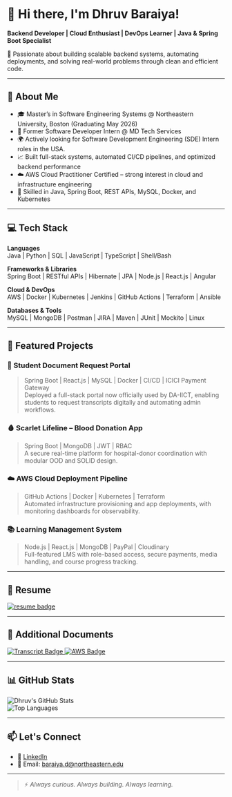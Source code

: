 # 👋 Hi there, I'm Dhruv Baraiya!  
**Backend Developer | Cloud Enthusiast | DevOps Learner | Java & Spring Boot Specialist**

🌱 Passionate about building scalable backend systems, automating deployments, and solving real-world problems through clean and efficient code.

---

## 🚀 About Me

- 🎓 Master’s in Software Engineering Systems @ Northeastern University, Boston (Graduating May 2026)  
- 💼 Former Software Developer Intern @ MD Tech Services
- 🌍 Actively looking for Software Development Engineering (SDE) Intern roles in the USA.
- 📈 Built full-stack systems, automated CI/CD pipelines, and optimized backend performance  
- ☁️ AWS Cloud Practitioner Certified – strong interest in cloud and infrastructure engineering  
- 🔧 Skilled in Java, Spring Boot, REST APIs, MySQL, Docker, and Kubernetes

---

## 💻 Tech Stack

**Languages**  
Java | Python | SQL | JavaScript | TypeScript | Shell/Bash  

**Frameworks & Libraries**  
Spring Boot | RESTful APIs | Hibernate | JPA | Node.js | React.js | Angular  

**Cloud & DevOps**  
AWS | Docker | Kubernetes | Jenkins | GitHub Actions | Terraform | Ansible  

**Databases & Tools**  
MySQL | MongoDB | Postman | JIRA | Maven | JUnit | Mockito | Linux  

---

## 📂 Featured Projects

### 📑 Student Document Request Portal  
> Spring Boot | React.js | MySQL | Docker | CI/CD | ICICI Payment Gateway  
Deployed a full-stack portal now officially used by DA-IICT, enabling students to request transcripts digitally and automating admin workflows.

### 🩸 Scarlet Lifeline – Blood Donation App  
> Spring Boot | MongoDB | JWT | RBAC  
A secure real-time platform for hospital-donor coordination with modular OOD and SOLID design.

### ☁️ AWS Cloud Deployment Pipeline  
> GitHub Actions | Docker | Kubernetes | Terraform  
Automated infrastructure provisioning and app deployments, with monitoring dashboards for observability.

### 📚 Learning Management System  
> Node.js | React.js | MongoDB | PayPal | Cloudinary  
Full-featured LMS with role-based access, secure payments, media handling, and course progress tracking.

---

## 📄 Resume

<a href="./Dhruv_Baraiya_Resume.pdf" download>
  <img src="https://img.shields.io/badge/Resume-PDF-red?style=for-the-badge&logo=adobeacrobatreader" alt="resume badge">
</a>

---
## 📎 Additional Documents

<a href="./Dhruv_Academic_Transcript.pdf" download>
  <img src="https://img.shields.io/badge/Academic%20Transcript-PDF-blue?style=for-the-badge&logo=googledrive" alt="Transcript Badge">
</a>

<a href="./Dhruv_AWS_Certification.pdf" download>
  <img src="https://img.shields.io/badge/AWS%20Certification-PDF-orange?style=for-the-badge&logo=amazonaws" alt="AWS Badge">
</a>

---

## 📊 GitHub Stats

![Dhruv's GitHub Stats](https://github-readme-stats.vercel.app/api?username=dhruvbaraiya27&show_icons=true&theme=default&hide_border=true)  
![Top Languages](https://github-readme-stats.vercel.app/api/top-langs/?username=dhruvbaraiya27&layout=compact&hide_border=true)

---

## 📫 Let's Connect

- 🔗 [LinkedIn](https://www.linkedin.com/in/dhruvbaraiya27/)    
- 📧 Email: baraiya.d@northeastern.edu

---

> ⚡ *Always curious. Always building. Always learning.*
